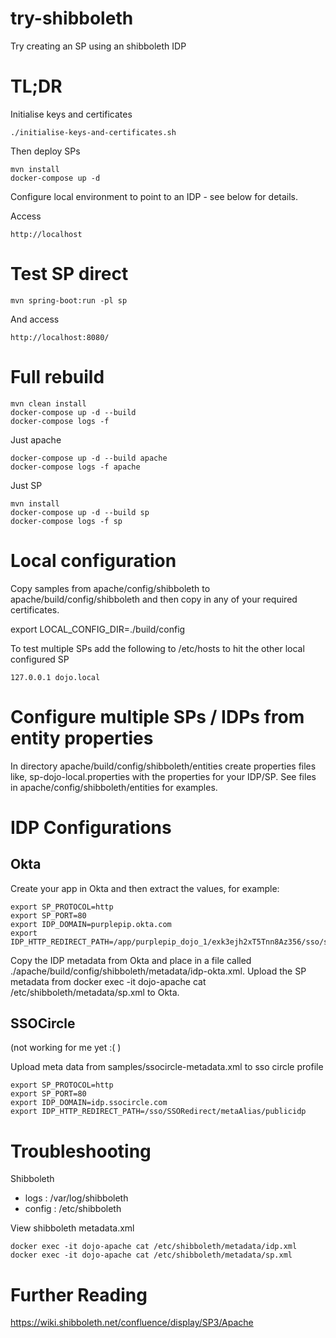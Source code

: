 # try-shibboleth

Try creating an SP using an shibboleth IDP

# TL;DR

Initialise keys and certificates

    ./initialise-keys-and-certificates.sh

Then deploy SPs

    mvn install
    docker-compose up -d

Configure local environment to point to an IDP - see below for details.

Access

    http://localhost

# Test SP direct

    mvn spring-boot:run -pl sp

And access

    http://localhost:8080/

# Full rebuild

    mvn clean install
    docker-compose up -d --build
    docker-compose logs -f

Just apache

    docker-compose up -d --build apache
    docker-compose logs -f apache

Just SP

    mvn install
    docker-compose up -d --build sp
    docker-compose logs -f sp

# Local configuration

Copy samples from apache/config/shibboleth to apache/build/config/shibboleth and then copy in any of your required
certificates.

  export LOCAL_CONFIG_DIR=./build/config

To test multiple SPs add the following to /etc/hosts to hit the other local configured SP

```
127.0.0.1 dojo.local
```

# Configure multiple SPs / IDPs from entity properties

In directory apache/build/config/shibboleth/entities create properties files like, sp-dojo-local.properties with the
properties for your IDP/SP.  See files in apache/config/shibboleth/entities for examples.

# IDP Configurations

## Okta

Create your app in Okta and then extract the values, for example:

```
export SP_PROTOCOL=http
export SP_PORT=80
export IDP_DOMAIN=purplepip.okta.com
export IDP_HTTP_REDIRECT_PATH=/app/purplepip_dojo_1/exk3ejh2xT5Tnn8Az356/sso/saml
```

Copy the IDP metadata from Okta and place in a file called ./apache/build/config/shibboleth/metadata/idp-okta.xml.
Upload the SP metadata from docker exec -it dojo-apache cat /etc/shibboleth/metadata/sp.xml to Okta.

## SSOCircle

(not working for me yet :( )

Upload meta data from samples/ssocircle-metadata.xml to sso circle profile

```
export SP_PROTOCOL=http
export SP_PORT=80
export IDP_DOMAIN=idp.ssocircle.com
export IDP_HTTP_REDIRECT_PATH=/sso/SSORedirect/metaAlias/publicidp
```

# Troubleshooting

Shibboleth
* logs : /var/log/shibboleth
* config : /etc/shibboleth

View shibboleth metadata.xml

    docker exec -it dojo-apache cat /etc/shibboleth/metadata/idp.xml
    docker exec -it dojo-apache cat /etc/shibboleth/metadata/sp.xml

# Further Reading

https://wiki.shibboleth.net/confluence/display/SP3/Apache

